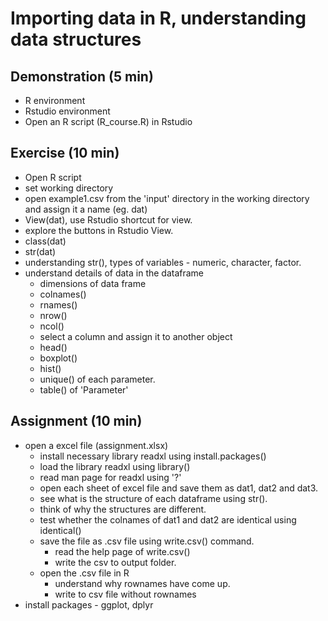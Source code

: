 
# Importing data in R, understanding data structures

## Demonstration (5 min)
- R environment
- Rstudio environment
- Open an R script (R_course.R) in Rstudio

## Exercise (10 min)
- Open R script
- set working directory
- open example1.csv from the 'input' directory in the working directory and assign it a name (eg. dat)
- View(dat), use Rstudio shortcut for view.
- explore the buttons in Rstudio View.
- class(dat)
- str(dat)
- understanding str(), types of variables - numeric, character, factor.
- understand details of data in the dataframe
  - dimensions of data frame
  - colnames()
  - rnames()
  - nrow()
  - ncol()
  - select a column and assign it to another object
  - head()
  - boxplot()
  - hist()
  - unique() of each parameter.
  - table() of 'Parameter'

## Assignment (10 min)
- open a excel file (assignment.xlsx)
  - install necessary library readxl using install.packages()
  - load the library readxl using library()
  - read man page for readxl using '?'
  - open each sheet of excel file and save them as dat1, dat2 and dat3.
  - see what is the structure of each dataframe using str().
  - think of why the structures are different.
  - test whether the colnames of dat1 and dat2 are identical using identical()
  - save the file as .csv file using write.csv() command.
    - read the help page of write.csv()
    - write the csv to output folder.
  - open the .csv file in R
    - understand why rownames have come up.
    - write to csv file without rownames
- install packages - ggplot, dplyr
